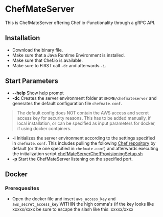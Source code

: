 # ChefMateServer
This is ChefMateServer offering Chef.io-Functionality through a gRPC API.

## Installation

* Download the binary file.
* Make sure that a Java Runtime Environment is installed.
* Make sure that Chef.io is available.
* Make sure to FIRST call `-dc` and afterwards `-i`.

## Start Parameters
* __--help__ Show help prompt
* __-dc__ Creates the server environment folder at `$HOME/chefmateserver` and generates the default configuration file `chefmate.conf`.

> The default config does NOT contain the AWS access and secret access key for security reasons. This has to be added manually, if local installation, or can be specified as input parameters for docker, if using docker containers.

* __-i__ Initializes the server environment according to the settings specified in `chefmate.conf`. This includes pulling the following [Chef repository](https://github.com/tfreundo/LabCourse-group4-SS2016-CHEFrepo) by default (or the one specified in `chefmate.conf`) and afterwards executing the initialization script [chefMateServerChefProvisioningSetup.sh](https://github.com/tfreundo/LabCourse-group4-SS2016-CHEFrepo/blob/master/initScripts/chefMateServerChefProvisioningSetup.sh)
* __-p__ Start the ChefMateServer listening on the specified port.

## Docker

### Prerequesites

* Open the docker file and insert `aws_access_key` and `aws_secret_access_key` WITHIN the high comma's (if the key looks like xxxxx/xxxx be sure to escape the slash like this: xxxxx\/xxxx
